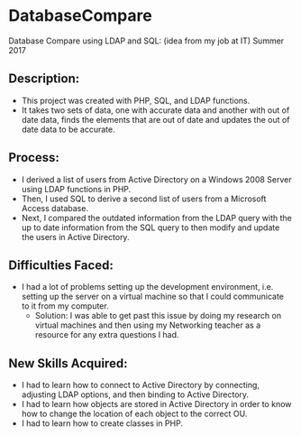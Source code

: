 # DatabaseCompare
Database Compare using LDAP and SQL: (idea from my job at IT) Summer 2017

## Description: 
- This project was created with PHP, SQL, and LDAP functions.
- It takes two sets of data, one with accurate data and another with out of date data, finds the elements that are out of date and updates the out of date data to be accurate.

## Process:
- I derived a list of users from Active Directory on a Windows 2008 Server using LDAP functions in PHP.
- Then, I used SQL to derive a second list of users from a Microsoft Access database.
- Next, I compared the outdated information from the LDAP query with the up to date information from the SQL query to then modify and update the users in Active Directory.

## Difficulties Faced: 
- I had a lot of problems setting up the development environment, i.e. setting up the server on a virtual machine so that I could communicate to it from my computer.
  - Solution: I was able to get past this issue by doing my research on virtual machines and then using my Networking teacher as a resource for any extra questions I had. 

## New Skills Acquired:
- I had to learn how to connect to Active Directory by connecting, adjusting LDAP options, and then binding to Active Directory.
- I had to learn how objects are stored in Active Directory in order to know how to change the location of each object to the correct OU.
- I had to learn how to create classes in PHP. 
